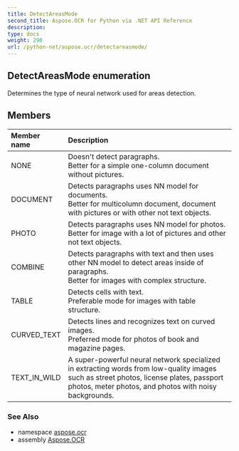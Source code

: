 ```yaml
---
title: DetectAreasMode
second_title: Aspose.OCR for Python via .NET API Reference
description: 
type: docs
weight: 290
url: /python-net/aspose.ocr/detectareasmode/
---
```


## DetectAreasMode enumeration

Determines the type of neural network used for areas detection.

## Members
| Member name | Description |
| :- | :- |
|NONE|Doesn't detect paragraphs.<br/>            Better for a simple one-column document without pictures.|
|DOCUMENT|Detects paragraphs uses NN model for documents. <br/>            Better for multicolumn document, document with pictures or with other not text objects.|
|PHOTO|Detects paragraphs uses NN model for photos. <br/>            Better for image with a lot of pictures and other not text objects.|
|COMBINE|Detects paragraphs with text and then uses other NN model to detect areas inside of paragraphs.<br/>            Better for images with complex structure.|
|TABLE|Detects cells with text.<br/>            Preferable mode for images with table structure.|
|CURVED_TEXT|Detects lines and recognizes text on curved images.<br/>            Preferred mode for photos of book and magazine pages.|
|TEXT_IN_WILD|A super-powerful neural network specialized in extracting words from low-quality images such as street photos, license plates, passport photos, meter photos, and photos with noisy backgrounds.|

### See Also

* namespace [aspose.ocr](/ocr/python-net/aspose.ocr/)
* assembly [Aspose.OCR](/ocr/python-net/)


